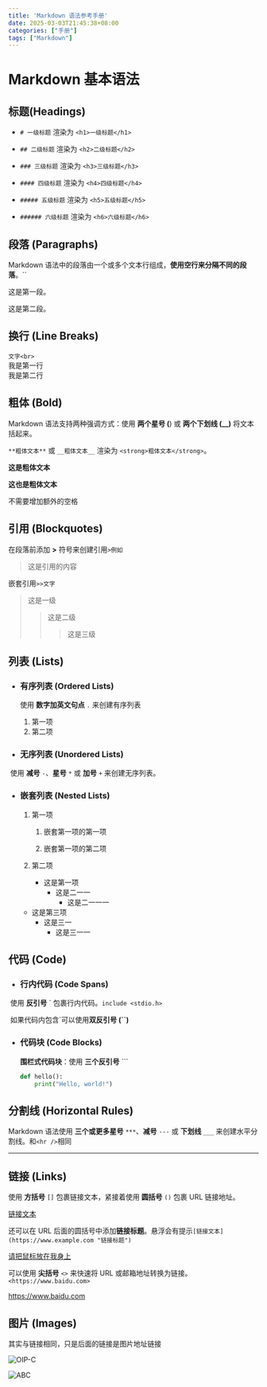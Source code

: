 ```yaml
---
title: 'Markdown 语法参考手册'
date: 2025-03-03T21:45:38+08:00
categories: ["手册"]
tags: ["Markdown"]
---
```

<meta name="referrer" content="no-referrer" />

# Markdown 基本语法

## 标题(Headings)

- `# 一级标题` 渲染为 `<h1>一级标题</h1>`

- `## 二级标题` 渲染为 `<h2>二级标题</h2>`

- `### 三级标题` 渲染为 `<h3>三级标题</h3>`

- `#### 四级标题` 渲染为 `<h4>四级标题</h4>`

- `##### 五级标题` 渲染为 `<h5>五级标题</h5>`

- `###### 六级标题` 渲染为 `<h6>六级标题</h6>`

  

## 段落 (Paragraphs)

Markdown 语法中的段落由一个或多个文本行组成，**使用空行来分隔不同的段落**。``

这是第一段。

这是第二段。

## 换行 (Line Breaks)

`文字<br>`<br>我是第一行<br>我是第二行   

## 粗体 (Bold)

Markdown 语法支持两种强调方式：使用 **两个星号 (**) 或 **两个下划线 (__)** 将文本括起来。

`**粗体文本**` 或 `__粗体文本__` 渲染为 `<strong>粗体文本</strong>`。

**这是粗体文本**

__这也是粗体文本__

不需要增加额外的空格

## 引用 (Blockquotes)

在段落前添加 **>** 符号来创建引用`>例如`

> 这是引用的内容

嵌套引用`>>文字`

> 这是一级
>
> > 这是二级
> >
> > > 这是三级

## 列表 (Lists)

- ### 有序列表 (Ordered Lists)

  使用 **数字加英文句点** `.` 来创建有序列表

  1. 第一项
  2. 第二项

- ### 无序列表 (Unordered Lists)

​	使用 **减号** `-`、**星号** `*` 或 **加号** `+` 来创建无序列表。

- ### 嵌套列表 (Nested Lists)

  1. 第一项

     1. 嵌套第一项的第一项

     2. 嵌套第一项的第二项

  2. 第二项

     - 这是第一项
        - 这是二一一
          + 这是二一一一

  - 这是第三项
    - 这是三一
      - 这是三一一

## 代码 (Code)

- ### 行内代码 (Code Spans)

​	使用 **反引号** \` 包裹行内代码。`include <stdio.h>`

​	如果代码内包含\`可以使用**双反引号 (``)** 

- ### 代码块 (Code Blocks)

  **围栏式代码块**：使用 **三个反引号** ```

  ```py
  def hello():
      print("Hello, world!")
  ```

## 分割线 (Horizontal Rules)

Markdown 语法使用 **三个或更多星号** `***`、**减号** `---` 或 **下划线** `___` 来创建水平分割线。和`<hr />`相同

----

## 链接 (Links)

使用 **方括号** `[]` 包裹链接文本，紧接着使用 **圆括号** `()` 包裹 URL 链接地址。

[链接文本](https://www.example.com)

还可以在 URL 后面的圆括号中添加**链接标题**。悬浮会有提示`[链接文本](https://www.example.com "链接标题")`

[请把鼠标放在我身上](https://www.example.com "我是悬浮文本")

可以使用 **尖括号** `<>` 来快速将 URL 或邮箱地址转换为链接。`<https://www.baidu.com>`

<https://www.baidu.com>

## 图片 (Images)

其实与链接相同，只是后面的链接是图片地址链接

![OIP-C](https://gitee.com/a-cake-tree/typora-image/raw/master/OIP-C.jpeg)

![ABC](https://gitee.com/a-cake-tree/typora-image/raw/master/ABC.jpeg)

